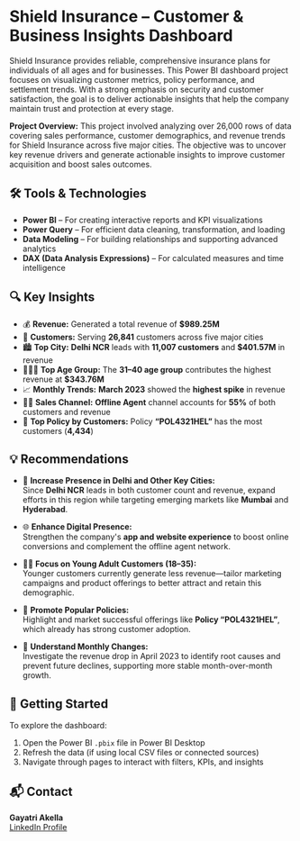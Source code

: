 # Shield Insurance – Customer & Business Insights Dashboard

Shield Insurance provides reliable, comprehensive insurance plans for individuals of all ages and for businesses. This Power BI dashboard project focuses on visualizing customer metrics, policy performance, and settlement trends. With a strong emphasis on security and customer satisfaction, the goal is to deliver actionable insights that help the company maintain trust and protection at every stage.

**Project Overview:**
This project involved analyzing over 26,000 rows of data covering sales performance, customer demographics, and revenue trends for Shield Insurance across five major cities.
The objective was to uncover key revenue drivers and generate actionable insights to improve customer acquisition and boost sales outcomes.

## 🛠 Tools & Technologies

- **Power BI** – For creating interactive reports and KPI visualizations  
- **Power Query** – For efficient data cleaning, transformation, and loading  
- **Data Modeling** – For building relationships and supporting advanced analytics  
- **DAX (Data Analysis Expressions)** – For calculated measures and time intelligence

## 🔍 Key Insights

- 💰 **Revenue:** Generated a total revenue of **$989.25M**
- 👥 **Customers:** Serving **26,841** customers across five major cities
- 🏙️ **Top City:** **Delhi NCR** leads with **11,007 customers** and **$401.57M** in revenue
- 👨‍👩‍👧 **Top Age Group:** The **31–40 age group** contributes the highest revenue at **$343.76M**
- 📈 **Monthly Trends:** **March 2023** showed the **highest spike** in revenue
- 🧑‍💼 **Sales Channel:** **Offline Agent** channel accounts for **55%** of both customers and revenue
- 📄 **Top Policy by Customers:** Policy **“POL4321HEL”** has the most customers (**4,434**)

## 💡 Recommendations

- 📍 **Increase Presence in Delhi and Other Key Cities:**  
  Since **Delhi NCR** leads in both customer count and revenue, expand efforts in this region while targeting emerging markets like **Mumbai** and **Hyderabad**.

- 🌐 **Enhance Digital Presence:**  
  Strengthen the company's **app and website experience** to boost online conversions and complement the offline agent network.

- 🧑‍💻 **Focus on Young Adult Customers (18–35):**  
  Younger customers currently generate less revenue—tailor marketing campaigns and product offerings to better attract and retain this demographic.

- 📢 **Promote Popular Policies:**  
  Highlight and market successful offerings like **Policy “POL4321HEL”**, which already has strong customer adoption.

- 📅 **Understand Monthly Changes:**  
  Investigate the revenue drop in April 2023 to identify root causes and prevent future declines, supporting more stable month-over-month growth.


## 🚀 Getting Started

To explore the dashboard:
1. Open the Power BI `.pbix` file in Power BI Desktop  
2. Refresh the data (if using local CSV files or connected sources)  
3. Navigate through pages to interact with filters, KPIs, and insights

## 📬 Contact

**Gayatri Akella**  
[LinkedIn Profile](https://www.linkedin.com/in/gayatri-akella)  


   
